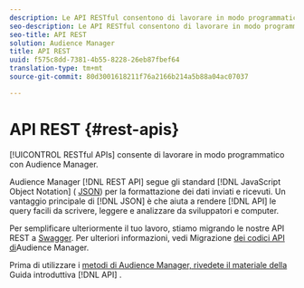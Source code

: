```yaml
---
description: Le API RESTful consentono di lavorare in modo programmatico con Audience Manager.
seo-description: Le API RESTful consentono di lavorare in modo programmatico con Audience Manager.
seo-title: API REST
solution: Audience Manager
title: API REST
uuid: f575c8dd-7381-4b55-8228-26eb87fbef64
translation-type: tm+mt
source-git-commit: 80d3001618211f76a2166b214a5b88a04ac07037

---
```



# API REST {#rest-apis}

[!UICONTROL RESTful APIs] consente di lavorare in modo programmatico con Audience Manager.

Audience Manager [!DNL REST API] segue gli standard [!DNL JavaScript Object Notation] ( [JSON](https://www.json.org/)) per la formattazione dei dati inviati e ricevuti. Un vantaggio principale di [!DNL JSON] è che aiuta a rendere [!DNL API] le query facili da scrivere, leggere e analizzare da sviluppatori e computer.

Per semplificare ulteriormente il tuo lavoro, stiamo migrando le nostre API REST a [Swagger](https://swagger.io/solutions/api-documentation/). Per ulteriori informazioni, vedi Migrazione [dei codici API di](/help/using/api/api-swagger-migration.md)Audience Manager.

Prima di utilizzare i [metodi di Audience Manager, rivedete il materiale della](../../api/rest-api-main/aam-api-getting-started.md#getting-started-with-rest-apis) Guida introduttiva [!DNL API] .